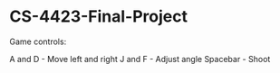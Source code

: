 # CS-4423-Final-Project

Game controls:

A and D - Move left and right
J and F - Adjust angle
Spacebar - Shoot

